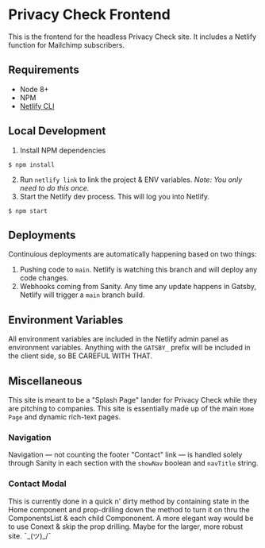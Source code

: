 # Privacy Check Frontend

This is the frontend for the headless Privacy Check site. It includes a Netlify function for Mailchimp subscribers.

## Requirements

- Node 8+
- NPM
- [Netlify CLI](https://docs.netlify.com/cli/get-started/)

## Local Development

1. Install NPM dependencies

```
$ npm install
```

2. Run `netlify link` to link the project & ENV variables. _Note: You only need to do this once._
3. Start the Netlify dev process. This will log you into Netlify.

```
$ npm start
```

## Deployments

Continuious deployments are automatically happening based on two things:

1. Pushing code to `main`. Netlify is watching this branch and will deploy any code changes.
2. Webhooks coming from Sanity. Any time any update happens in Gatsby, Netlify will trigger a `main` branch build.

## Environment Variables

All environment variables are included in the Netlify admin panel as environment variables. Anything with the `GATSBY_` prefix will be included in the client side, so BE CAREFUL WITH THAT.

## Miscellaneous

This site is meant to be a "Splash Page" lander for Privacy Check while they are pitching to companies. This site is essentially made up of the main `Home Page` and dynamic rich-text pages.

### Navigation

Navigation — not counting the footer "Contact" link — is handled solely through Sanity in each section with the `showNav` boolean and `navTitle` string.

### Contact Modal

This is currently done in a quick n' dirty method by containing state in the Home component and prop-drilling down the method to turn it on thru the ComponentsList & each child Compononent. A more elegant way would be to use Conext & skip the prop drilling. Maybe for the larger, more robust site. ¯\_(ツ)\_/¯
